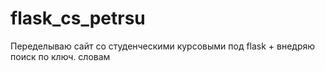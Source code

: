 # flask_cs_petrsu
Переделываю сайт со студенческими курсовыми под flask + внедряю поиск по ключ. словам
